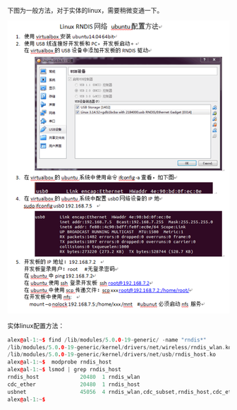 下图为一般方法，对于实体的linux，需要稍微变通一下。

![title](../../.local/static/2019/5/3/1.1561538523723.png)

实体linux配置方法：

```c++
alex@al-1:~$ find /lib/modules/5.0.0-19-generic/ -name "rndis*"
/lib/modules/5.0.0-19-generic/kernel/drivers/net/wireless/rndis_wlan.ko
/lib/modules/5.0.0-19-generic/kernel/drivers/net/usb/rndis_host.ko
alex@al-1:~$  modprobe rndis_host
alex@al-1:~$ lsmod | grep rndis_host
rndis_host             20480  1 rndis_wlan
cdc_ether              20480  1 rndis_host
usbnet                 45056  4 rndis_wlan,cdc_subset,rndis_host,cdc_ether
alex@al-1:~$ 
```

